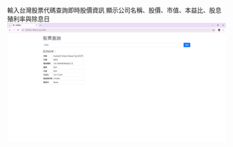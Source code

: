 輸入台灣股票代碼查詢即時股價資訊
顯示公司名稱、股價、市值、本益比、股息殖利率與除息日
![image](https://github.com/gurucat97096/Stock-viewer/blob/main/stock.png?raw=true)
